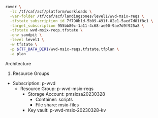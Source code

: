 ```bash
rover \
  -lz /tf/caf/acf/platform/workloads \
  -var-folder /tf/caf/acf/landingzones/level1/wvd-msix-reqs \
  -tfstate_subscription_id 7f798b1d-5b09-491f-82e1-5aed7d81f8c1 \
  -target_subscription 955bb80c-1a11-4c68-ae00-9ae7d9f925a8 \
  -tfstate wvd-msix-reqs.tfstate \
  -env sandpit \
  -level level1 \
  -w tfstate \
  -p ${TF_DATA_DIR}/wvd-msix-reqs.tfstate.tfplan \
  -a plan
```


Architecture

1. Resource Groups
* Subscription: p-wvd 
  * Resource Group: p-wvd-msix-reqs
    * Storage Account: pmsixsa20230328
      * Container: scripts
      * File share: msix-files
    * Key vault: p-wvd-msix-20230328-kv